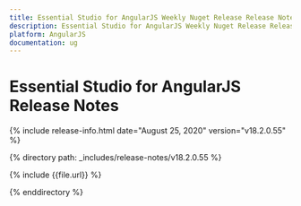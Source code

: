 ```yaml
---
title: Essential Studio for AngularJS Weekly Nuget Release Release Notes  
description: Essential Studio for AngularJS Weekly Nuget Release Release Notes  
platform: AngularJS
documentation: ug
---
```


# Essential Studio for AngularJS  Release Notes  

{% include release-info.html date="August 25, 2020"  version="v18.2.0.55" %} 


{% directory path: _includes/release-notes/v18.2.0.55 %}

{% include {{file.url}} %}

{% enddirectory %}